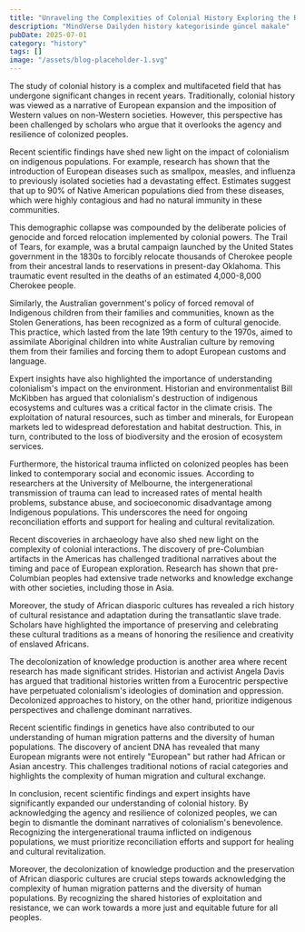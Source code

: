 ```yaml
---
title: "Unraveling the Complexities of Colonial History Exploring the Roots of Modern Nations"
description: "MindVerse Dailyden history kategorisinde güncel makale"
pubDate: 2025-07-01
category: "history"
tags: []
image: "/assets/blog-placeholder-1.svg"
---
```


The study of colonial history is a complex and multifaceted field that has undergone significant changes in recent years. Traditionally, colonial history was viewed as a narrative of European expansion and the imposition of Western values on non-Western societies. However, this perspective has been challenged by scholars who argue that it overlooks the agency and resilience of colonized peoples.

Recent scientific findings have shed new light on the impact of colonialism on indigenous populations. For example, research has shown that the introduction of European diseases such as smallpox, measles, and influenza to previously isolated societies had a devastating effect. Estimates suggest that up to 90% of Native American populations died from these diseases, which were highly contagious and had no natural immunity in these communities.

This demographic collapse was compounded by the deliberate policies of genocide and forced relocation implemented by colonial powers. The Trail of Tears, for example, was a brutal campaign launched by the United States government in the 1830s to forcibly relocate thousands of Cherokee people from their ancestral lands to reservations in present-day Oklahoma. This traumatic event resulted in the deaths of an estimated 4,000-8,000 Cherokee people.

Similarly, the Australian government's policy of forced removal of Indigenous children from their families and communities, known as the Stolen Generations, has been recognized as a form of cultural genocide. This practice, which lasted from the late 19th century to the 1970s, aimed to assimilate Aboriginal children into white Australian culture by removing them from their families and forcing them to adopt European customs and language.

Expert insights have also highlighted the importance of understanding colonialism's impact on the environment. Historian and environmentalist Bill McKibben has argued that colonialism's destruction of indigenous ecosystems and cultures was a critical factor in the climate crisis. The exploitation of natural resources, such as timber and minerals, for European markets led to widespread deforestation and habitat destruction. This, in turn, contributed to the loss of biodiversity and the erosion of ecosystem services.

Furthermore, the historical trauma inflicted on colonized peoples has been linked to contemporary social and economic issues. According to researchers at the University of Melbourne, the intergenerational transmission of trauma can lead to increased rates of mental health problems, substance abuse, and socioeconomic disadvantage among Indigenous populations. This underscores the need for ongoing reconciliation efforts and support for healing and cultural revitalization.

Recent discoveries in archaeology have also shed new light on the complexity of colonial interactions. The discovery of pre-Columbian artifacts in the Americas has challenged traditional narratives about the timing and pace of European exploration. Research has shown that pre-Columbian peoples had extensive trade networks and knowledge exchange with other societies, including those in Asia.

Moreover, the study of African diasporic cultures has revealed a rich history of cultural resistance and adaptation during the transatlantic slave trade. Scholars have highlighted the importance of preserving and celebrating these cultural traditions as a means of honoring the resilience and creativity of enslaved Africans.

The decolonization of knowledge production is another area where recent research has made significant strides. Historian and activist Angela Davis has argued that traditional histories written from a Eurocentric perspective have perpetuated colonialism's ideologies of domination and oppression. Decolonized approaches to history, on the other hand, prioritize indigenous perspectives and challenge dominant narratives.

Recent scientific findings in genetics have also contributed to our understanding of human migration patterns and the diversity of human populations. The discovery of ancient DNA has revealed that many European migrants were not entirely "European" but rather had African or Asian ancestry. This challenges traditional notions of racial categories and highlights the complexity of human migration and cultural exchange.

In conclusion, recent scientific findings and expert insights have significantly expanded our understanding of colonial history. By acknowledging the agency and resilience of colonized peoples, we can begin to dismantle the dominant narratives of colonialism's benevolence. Recognizing the intergenerational trauma inflicted on indigenous populations, we must prioritize reconciliation efforts and support for healing and cultural revitalization.

Moreover, the decolonization of knowledge production and the preservation of African diasporic cultures are crucial steps towards acknowledging the complexity of human migration patterns and the diversity of human populations. By recognizing the shared histories of exploitation and resistance, we can work towards a more just and equitable future for all peoples.